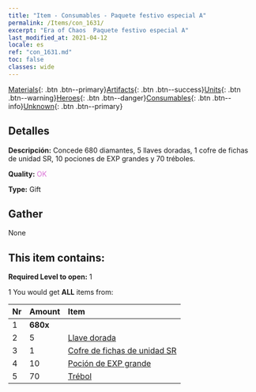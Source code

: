 ```yaml
---
title: "Item - Consumables - Paquete festivo especial A"
permalink: /Items/con_1631/
excerpt: "Era of Chaos  Paquete festivo especial A"
last_modified_at: 2021-04-12
locale: es
ref: "con_1631.md"
toc: false
classes: wide
---
```

 [Materials](/es/Items/){: .btn .btn--primary}[Artifacts](/es/Items/Artifacts/){: .btn .btn--success}[Units](/es/Items/Units/){: .btn .btn--warning}[Heroes](/es/Items/Heroes/){: .btn .btn--danger}[Consumables](/es/Items/Consumables/){: .btn .btn--info}[Unknown](/es/Items/Unknown/){: .btn .btn--primary}

## Detalles
 **Descripción:** Concede 680 diamantes, 5 llaves doradas, 1 cofre de fichas de unidad SR, 10 pociones de EXP grandes y 70 tréboles.

 **Quality:** <span style="color: #DA70D6">OK</span>

 **Type:** Gift

## Gather

  None

## This item contains:

 **Required Level to open:** 1

 1 You would get **ALL** items  from:

  | Nr | Amount |     Item    |
  |:---|:-------|:------------|
  | 1 |  **680x** | <i class="fas fa-gem"/> |  | 
  | 2 | 5 | [Llave dorada](/es/Items/con_783/) | 
  | 3 | 1 | [Cofre de fichas de unidad SR](/es/Items/con_1597/) | 
  | 4 | 10 | [Poción de EXP grande](/es/Items/con_702/) | 
  | 5 | 70 | [Trébol](/es/Items/con_537/) | 
